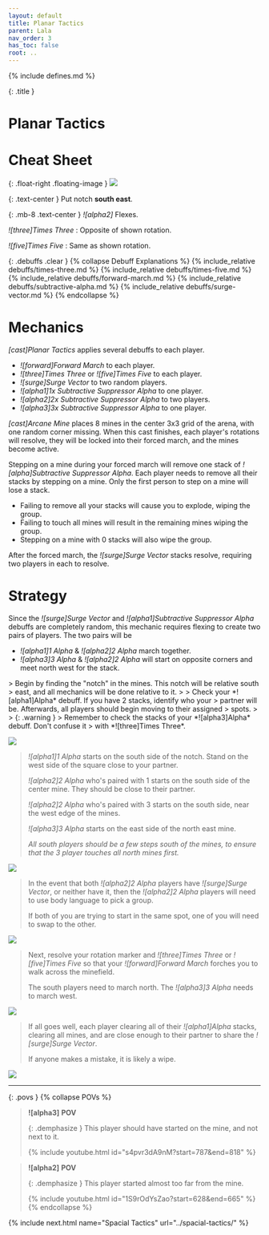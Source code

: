 ```yaml
---
layout: default
title: Planar Tactics
parent: Lala
nav_order: 3
has_toc: false
root: ..
---
```


{% include defines.md %}

{: .title }
# Planar Tactics

# Cheat Sheet

{: .float-right .floating-image }
![](./arena.png)

{: .text-center }
Put notch **south east**.

{: .mb-8 .text-center }
*![alpha2]* Flexes.

*![three]Times Three*
: Opposite of shown rotation.

*![five]Times Five*
: Same as shown rotation.

{: .debuffs .clear }
{% collapse Debuff Explanations %}
{% include_relative debuffs/times-three.md %}
{% include_relative debuffs/times-five.md %}
{% include_relative debuffs/forward-march.md %}
{% include_relative debuffs/subtractive-alpha.md %}
{% include_relative debuffs/surge-vector.md %}
{% endcollapse %}

# Mechanics

*[cast]Planar Tactics* applies several debuffs to each player.

* *![forward]Forward March* to each player.
* *![three]Times Three* or *![five]Times Five* to each player.
* *![surge]Surge Vector* to two random players.
* *![alpha1]1x Subtractive Suppressor Alpha* to one player.
* *![alpha2]2x Subtractive Suppressor Alpha* to two players.
* *![alpha3]3x Subtractive Suppressor Alpha* to one player.

*[cast]Arcane Mine* places 8 mines in the center 3x3 grid of the arena, with one
random corner missing. When this cast finishes, each player's rotations will
resolve, they will be locked into their forced march, and the mines become
active.

Stepping on a mine during your forced march will remove one stack of
*![alpha]Subtractive Suppressor Alpha*. Each player needs to remove all their
stacks by stepping on a mine. Only the first person to step on a mine will lose
a stack.

* Failing to remove all your stacks will cause you to explode, wiping the group.
* Failing to touch all mines will result in the remaining mines wiping the group.
* Stepping on a mine with 0 stacks will also wipe the group.

After the forced march, the *![surge]Surge Vector* stacks resolve, requiring
two players in each to resolve.

# Strategy

Since the *![surge]Surge Vector* and *![alpha1]Subtractive Suppressor Alpha*
debuffs are completely random, this mechanic requires flexing to create two
pairs of players. The two pairs will be

* *![alpha1]1 Alpha* & *![alpha2]2 Alpha* march together.
* *![alpha3]3 Alpha* & *![alpha2]2 Alpha* will start on opposite corners and meet
  north west for the stack.

<div class="mechanics" markdown="1">
> Begin by finding the "notch" in the mines. This notch will be relative south
> east, and all mechanics will be done relative to it.
>
> Check your *![alpha1]Alpha* debuff. If you have 2 stacks, identify who your
> partner will be. Afterwards, all players should begin moving to their assigned
> spots.
>
> {: .warning }
> Remember to check the stacks of your *![alpha3]Alpha* debuff. Don't confuse it
> with *![three]Times Three*.

![](./timeline-1.png)

> *![alpha1]1 Alpha* starts on the south side of the notch. Stand on the west
> side of the square close to your partner.
>
> *![alpha2]2 Alpha* who's paired with 1 starts on the south side of the center
> mine. They should be close to their partner.
>
> *![alpha2]2 Alpha* who's paired with 3 starts on the south side, near the west
> edge of the mines.
>
> *![alpha3]3 Alpha* starts on the east side of the north east mine.
>
> *All south players should be a few steps south of the mines, to ensure that the
> 3 player touches all north mines first.*

![](./timeline-2.png)

> In the event that both *![alpha2]2 Alpha* players have *![surge]Surge Vector*,
> or neither have it, then the *![alpha2]2 Alpha* players will need to use body
> language to pick a group.
>
> If both of you are trying to start in the same spot, one of you will need to
> swap to the other.

![](./timeline-3.png)

> Next, resolve your rotation marker and *![three]Times Three* or
> *![five]Times Five* so that your *![forward]Forward March* forches you to
> walk across the minefield.
>
> The south players need to march north. The *![alpha3]3 Alpha* needs to march
> west.

![](./timeline-4.png)

> If all goes well, each player clearing all of their *![alpha1]Alpha* stacks,
> clearing all mines, and are close enough to their partner to share the
> *![surge]Surge Vector*.
>
> If anyone makes a mistake, it is likely a wipe.

![](./timeline-5.png)
</div>

-----

{: .povs }
{% collapse POVs %}
> **![alpha3]** **POV**
>
> {: .demphasize }
> This player should have started on the mine, and not next to it.
>
> {% include youtube.html id="s4pvr3dA9nM?start=787&end=818" %}

> **![alpha2]** **POV**
>
> {: .demphasize }
> This player started almost too far from the mine.
>
> {% include youtube.html id="1S9rOdYsZao?start=628&end=665" %}
{% endcollapse %}

{% include next.html name="Spacial Tactics" url="../spacial-tactics/" %}
